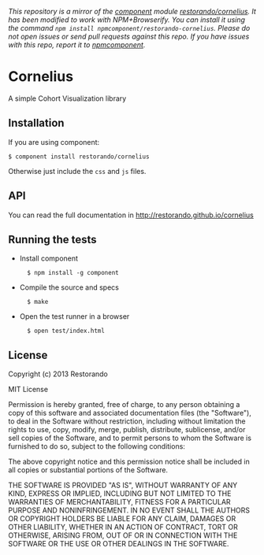 *This repository is a mirror of the [component](http://component.io) module [restorando/cornelius](http://github.com/restorando/cornelius). It has been modified to work with NPM+Browserify. You can install it using the command `npm install npmcomponent/restorando-cornelius`. Please do not open issues or send pull requests against this repo. If you have issues with this repo, report it to [npmcomponent](https://github.com/airportyh/npmcomponent).*

# Cornelius

  A simple Cohort Visualization library

## Installation

If you are using component:

    $ component install restorando/cornelius

Otherwise just include the `css` and `js` files.

## API

You can read the full documentation in <http://restorando.github.io/cornelius>

## Running the tests

* Install component

        $ npm install -g component

* Compile the source and specs

        $ make

* Open the test runner in a browser

        $ open test/index.html

## License

Copyright (c) 2013 Restorando

MIT License

Permission is hereby granted, free of charge, to any person obtaining
a copy of this software and associated documentation files (the
"Software"), to deal in the Software without restriction, including
without limitation the rights to use, copy, modify, merge, publish,
distribute, sublicense, and/or sell copies of the Software, and to
permit persons to whom the Software is furnished to do so, subject to
the following conditions:

The above copyright notice and this permission notice shall be
included in all copies or substantial portions of the Software.

THE SOFTWARE IS PROVIDED "AS IS", WITHOUT WARRANTY OF ANY KIND,
EXPRESS OR IMPLIED, INCLUDING BUT NOT LIMITED TO THE WARRANTIES OF
MERCHANTABILITY, FITNESS FOR A PARTICULAR PURPOSE AND
NONINFRINGEMENT. IN NO EVENT SHALL THE AUTHORS OR COPYRIGHT HOLDERS BE
LIABLE FOR ANY CLAIM, DAMAGES OR OTHER LIABILITY, WHETHER IN AN ACTION
OF CONTRACT, TORT OR OTHERWISE, ARISING FROM, OUT OF OR IN CONNECTION
WITH THE SOFTWARE OR THE USE OR OTHER DEALINGS IN THE SOFTWARE.
